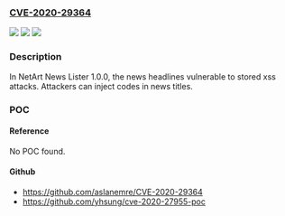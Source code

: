 ### [CVE-2020-29364](https://cve.mitre.org/cgi-bin/cvename.cgi?name=CVE-2020-29364)
![](https://img.shields.io/static/v1?label=Product&message=n%2Fa&color=blue)
![](https://img.shields.io/static/v1?label=Version&message=n%2Fa&color=blue)
![](https://img.shields.io/static/v1?label=Vulnerability&message=n%2Fa&color=brighgreen)

### Description

In NetArt News Lister 1.0.0, the news headlines vulnerable to stored xss attacks. Attackers can inject codes in news titles.

### POC

#### Reference
No POC found.

#### Github
- https://github.com/aslanemre/CVE-2020-29364
- https://github.com/yhsung/cve-2020-27955-poc

